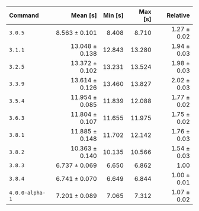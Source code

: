 | Command | Mean [s] | Min [s] | Max [s] | Relative |
|:---|---:|---:|---:|---:|
| `3.0.5` | 8.563 ± 0.101 | 8.408 | 8.710 | 1.27 ± 0.02 |
| `3.1.1` | 13.048 ± 0.138 | 12.843 | 13.280 | 1.94 ± 0.03 |
| `3.2.5` | 13.372 ± 0.102 | 13.231 | 13.524 | 1.98 ± 0.03 |
| `3.3.9` | 13.614 ± 0.126 | 13.460 | 13.827 | 2.02 ± 0.03 |
| `3.5.4` | 11.954 ± 0.085 | 11.839 | 12.088 | 1.77 ± 0.02 |
| `3.6.3` | 11.804 ± 0.107 | 11.655 | 11.975 | 1.75 ± 0.02 |
| `3.8.1` | 11.885 ± 0.148 | 11.702 | 12.142 | 1.76 ± 0.03 |
| `3.8.2` | 10.363 ± 0.140 | 10.135 | 10.566 | 1.54 ± 0.03 |
| `3.8.3` | 6.737 ± 0.069 | 6.650 | 6.862 | 1.00 |
| `3.8.4` | 6.741 ± 0.070 | 6.649 | 6.844 | 1.00 ± 0.01 |
| `4.0.0-alpha-1` | 7.201 ± 0.089 | 7.065 | 7.312 | 1.07 ± 0.02 |

